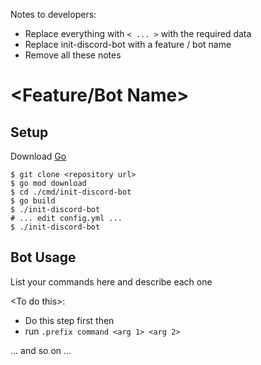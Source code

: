 Notes to developers:
 * Replace everything with `< ... >` with the required data
 * Replace init-discord-bot with a feature / bot name
 * Remove all these notes
# <Feature/Bot Name>

## Setup
Download [Go](https://golang.org)
```shell script
$ git clone <repository url>
$ go mod download
$ cd ./cmd/init-discord-bot
$ go build
$ ./init-discord-bot
# ... edit config.yml ...
$ ./init-discord-bot
```
 
## Bot Usage
List your commands here and describe each one

\<To do this>:
 * Do this step first then
 * run `.prefix command <arg 1> <arg 2>`
 
... and so on ...
